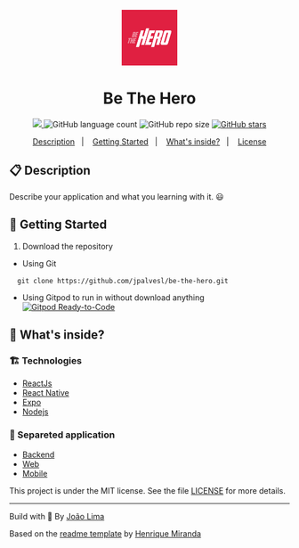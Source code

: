 <p align="center">
  <img alt="Your icon here" src="./mobile/assets/icon.png" width="100"/>
</p>
<h1 align="center">
  Be The Hero
</h1>

<!-- Badges -->
<p align="center">
  <!-- License -->
  <a href="./LICENSE" alt="License: MIT">
    <img src="https://img.shields.io/badge/License-MIT-1EAE72.svg" />
  </a>

  <img alt="GitHub language count" src="https://img.shields.io/github/languages/count/jpalvesl/be-the-hero?color=black">

  <!-- GitHub repo size -->
  <img alt="GitHub repo size" src="https://img.shields.io/github/repo-size/jpalvesl/be-the-hero">

  <!-- Social -->  
  <a href="https://github.com/<your-login>/<repository>/stargazers">
    <img alt="GitHub stars" src="https://img.shields.io/github/stars/jpalvesl/be-the-hero?style=social">
  </a>

  <!-- more badges here -> https://gist.github.com/tterb/982ae14a9307b80117dbf49f624ce0e8 -->
</p>

<!-- summary -->
<p align="center">
  <a href="#clipboard-description">Description</a>&nbsp;&nbsp;&nbsp;|&nbsp;&nbsp;&nbsp;
  <a href="#rocket-getting-started">Getting Started</a>&nbsp;&nbsp;&nbsp;|&nbsp;&nbsp;&nbsp;
  <a href="#-whats-inside">What's inside?</a>&nbsp;&nbsp;&nbsp;|&nbsp;&nbsp;&nbsp;
  <a href="#memo-license">License</a>
</p>


## :clipboard: Description
Describe your application and what you learning with it. 😃

## :rocket: Getting Started

1. Download the repository

  - Using Git
```shell
  git clone https://github.com/jpalvesl/be-the-hero.git
```
  - Using Gitpod to run in without download anything   
[![Gitpod Ready-to-Code](https://img.shields.io/badge/Gitpod-Ready--to--Code-blue?logo=gitpod)](https://gitpod.io/#https://github.com/jpalvesl/be-the-hero) 


## 🧐 What's inside?

### :building_construction: Technologies
- [ReactJs](https://pt-br.reactjs.org/)
- [React Native](https://reactnative.dev/)
- [Expo](https://expo.io/)
- [Nodejs](https://nodejs.org/en/)
  

### :open_file_folder: Separeted application
- [Backend](https://github.com/jpalvesl/be-the-hero/tree/master/backend)
- [Web](https://github.com/jpalvesl/be-the-hero/tree/master/frontend)
- [Mobile](https://github.com/jpalvesl/be-the-hero/tree/master/mobile)

   

This project is under the MIT license. See the file [LICENSE](LICENSE) for more details.

---

Build with 💙 By [João Lima](https://github.com/jpalvesl)

Based on the [readme template](https://gist.github.com/henry-ns/a00234378353d9ca43e1bfe043202192) by [Henrique Miranda](http://thehenry.dev/)
